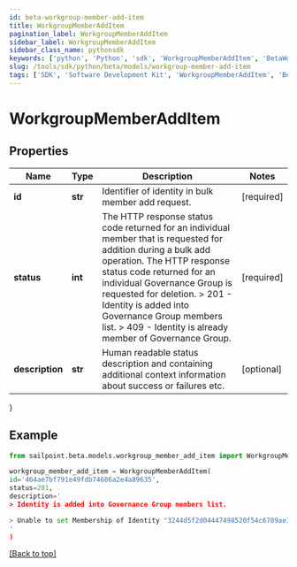 ```yaml
---
id: beta-workgroup-member-add-item
title: WorkgroupMemberAddItem
pagination_label: WorkgroupMemberAddItem
sidebar_label: WorkgroupMemberAddItem
sidebar_class_name: pythonsdk
keywords: ['python', 'Python', 'sdk', 'WorkgroupMemberAddItem', 'BetaWorkgroupMemberAddItem'] 
slug: /tools/sdk/python/beta/models/workgroup-member-add-item
tags: ['SDK', 'Software Development Kit', 'WorkgroupMemberAddItem', 'BetaWorkgroupMemberAddItem']
---
```


# WorkgroupMemberAddItem


## Properties

Name | Type | Description | Notes
------------ | ------------- | ------------- | -------------
**id** | **str** | Identifier of identity in bulk member add request. | [required]
**status** | **int** |  The HTTP response status code returned for an individual member that is requested for addition during a bulk add operation. The HTTP response status code returned for an individual Governance Group is requested for deletion.  > 201   - Identity is added into Governance Group members list.  > 409   - Identity is already member of  Governance Group.  | [required]
**description** | **str** | Human readable status description and containing additional context information about success or failures etc.  | [optional] 
}

## Example

```python
from sailpoint.beta.models.workgroup_member_add_item import WorkgroupMemberAddItem

workgroup_member_add_item = WorkgroupMemberAddItem(
id='464ae7bf791e49fdb74606a2e4a89635',
status=201,
description='
> Identity is added into Governance Group members list.

> Unable to set Membership of Identity "3244d5f2d04447498520f54c6789ae33" to Governance Group "f80bba83-98c4-4ec2-81c8-373c00e9663b"; the relationship already exists.
'
)

```
[[Back to top]](#) 

